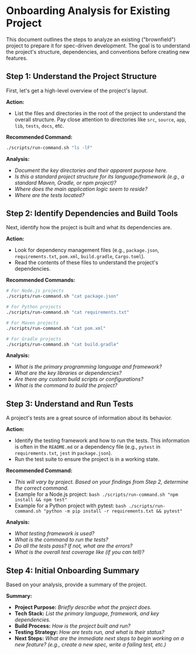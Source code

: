 # Onboarding Analysis for Existing Project

This document outlines the steps to analyze an existing ("brownfield") project to prepare it for spec-driven development. The goal is to understand the project's structure, dependencies, and conventions before creating new features.

## Step 1: Understand the Project Structure

First, let's get a high-level overview of the project's layout.

**Action:**
*   List the files and directories in the root of the project to understand the overall structure. Pay close attention to directories like `src`, `source`, `app`, `lib`, `tests`, `docs`, etc.

**Recommended Command:**
```bash
./scripts/run-command.sh "ls -lF"
```

**Analysis:**
*   *Document the key directories and their apparent purpose here.*
*   *Is this a standard project structure for its language/framework (e.g., a standard Maven, Gradle, or npm project)?*
*   *Where does the main application logic seem to reside?*
*   *Where are the tests located?*

## Step 2: Identify Dependencies and Build Tools

Next, identify how the project is built and what its dependencies are.

**Action:**
*   Look for dependency management files (e.g., `package.json`, `requirements.txt`, `pom.xml`, `build.gradle`, `Cargo.toml`).
*   Read the contents of these files to understand the project's dependencies.

**Recommended Commands:**
```bash
# For Node.js projects
./scripts/run-command.sh "cat package.json"

# For Python projects
./scripts/run-command.sh "cat requirements.txt"

# For Maven projects
./scripts/run-command.sh "cat pom.xml"

# For Gradle projects
./scripts/run-command.sh "cat build.gradle"
```

**Analysis:**
*   *What is the primary programming language and framework?*
*   *What are the key libraries or dependencies?*
*   *Are there any custom build scripts or configurations?*
*   *What is the command to build the project?*

## Step 3: Understand and Run Tests

A project's tests are a great source of information about its behavior.

**Action:**
*   Identify the testing framework and how to run the tests. This information is often in the `README.md` or a dependency file (e.g., `pytest` in `requirements.txt`, `jest` in `package.json`).
*   Run the test suite to ensure the project is in a working state.

**Recommended Command:**
*   *This will vary by project. Based on your findings from Step 2, determine the correct command.*
*   Example for a Node.js project: `bash ./scripts/run-command.sh "npm install && npm test"`
*   Example for a Python project with pytest: `bash ./scripts/run-command.sh "python -m pip install -r requirements.txt && pytest"`

**Analysis:**
*   *What testing framework is used?*
*   *What is the command to run the tests?*
*   *Do all the tests pass? If not, what are the errors?*
*   *What is the overall test coverage like (if you can tell)?*

## Step 4: Initial Onboarding Summary

Based on your analysis, provide a summary of the project.

**Summary:**
*   **Project Purpose:** *Briefly describe what the project does.*
*   **Tech Stack:** *List the primary language, framework, and key dependencies.*
*   **Build Process:** *How is the project built and run?*
*   **Testing Strategy:** *How are tests run, and what is their status?*
*   **Next Steps:** *What are the immediate next steps to begin working on a new feature? (e.g., create a new spec, write a failing test, etc.)*